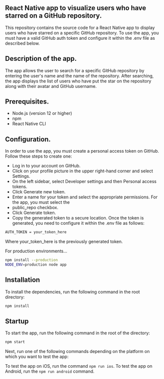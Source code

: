 ## React Native app to visualize users who have starred on a GitHub repository.

This repository contains the source code for a React Native app to display users who have starred on a specific GitHub repository. To use the app, you must have a valid GitHub auth token and configure it within the .env file as described below.

## Description of the app.
The app allows the user to search for a specific GitHub repository by entering the user's name and the name of the repository. After searching, the app displays the list of users who have put the star on the repository along with their avatar and GitHub username.

## Prerequisites.
- Node.js (version 12 or higher)
- npm
- React Native CLI

## Configuration.
In order to use the app, you must create a personal access token on GitHub. Follow these steps to create one:

- Log in to your account on GitHub.
- Click on your profile picture in the upper right-hand corner and select Settings.
- On the left sidebar, select Developer settings and then Personal access tokens.
- Click Generate new token.
- Enter a name for your token and select the appropriate permissions. For the app, you must select the 
- public_repo checkbox.
- Click Generate token.
- Copy the generated token to a secure location.
Once the token is generated, you need to configure it within the .env file as follows:

```sh
AUTH_TOKEN = your_token_here
```
Where your_token_here is the previously generated token.

For production environments...

```sh
npm install --production
NODE_ENV=production node app
```
## Installation
To install the dependencies, run the following command in the root directory:
```sh
npm install
```
## Startup
To start the app, run the following command in the root of the directory:


```sh
npm start
```
Next, run one of the following commands depending on the platform on which you want to test the app:

To test the app on iOS, run the command `npm run ios`.
To test the app on Android, run the `npm run android` command.

